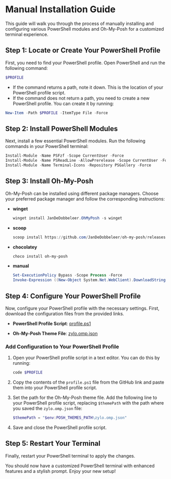 # Manual Installation Guide

This guide will walk you through the process of manually installing and configuring various PowerShell modules and Oh-My-Posh for a customized terminal experience.

## Step 1: Locate or Create Your PowerShell Profile

First, you need to find your PowerShell profile. Open PowerShell and run the following command:

```powershell
$PROFILE
```

- If the command returns a path, note it down. This is the location of your PowerShell profile script.
- If the command does not return a path, you need to create a new PowerShell profile. You can create it by running:

```powershell
New-Item -Path $PROFILE -ItemType File -Force
```

## Step 2: Install PowerShell Modules

Next, install a few essential PowerShell modules. Run the following commands in your PowerShell terminal:

```powershell
Install-Module -Name PSFzf -Scope CurrentUser -Force
Install-Module -Name PSReadLine -AllowPrerelease -Scope CurrentUser -Force -SkipPublisherCheck
Install-Module -Name Terminal-Icons -Repository PSGallery -Force
```

## Step 3: Install Oh-My-Posh

Oh-My-Posh can be installed using different package managers. Choose your preferred package manager and follow the corresponding instructions:

- **winget**
  ```powershell
  winget install JanDeDobbeleer.OhMyPosh -s winget
  ```

- **scoop**
  ```powershell
  scoop install https://github.com/JanDeDobbeleer/oh-my-posh/releases/latest/download/oh-my-posh.json
  ```

- **chocolatey**
  ```powershell
  choco install oh-my-posh
  ```

- **manual**
  ```powershell
  Set-ExecutionPolicy Bypass -Scope Process -Force
  Invoke-Expression ((New-Object System.Net.WebClient).DownloadString('https://ohmyposh.dev/install.ps1'))
  ```

## Step 4: Configure Your PowerShell Profile

Now, configure your PowerShell profile with the necessary settings. First, download the configuration files from the provided links.

- **PowerShell Profile Script**:
  [profile.ps1](https://github.com/Zylo23/dotfiles/blob/main/configs/powershell/profile.ps1)

- **Oh-My-Posh Theme File**:
  [zylo.omp.json](https://github.com/Zylo23/dotfiles/blob/main/configs/powershell/zylo.omp.json)

### Add Configuration to Your PowerShell Profile

1. Open your PowerShell profile script in a text editor. You can do this by running:

   ```powershell
   code $PROFILE
   ```

2. Copy the contents of the `profile.ps1` file from the GitHub link and paste them into your PowerShell profile script.

3. Set the path for the Oh-My-Posh theme file. Add the following line to your PowerShell profile script, replacing `$themePath` with the path where you saved the `zylo.omp.json` file:

   ```powershell
   $themePath = "$env:POSH_THEMES_PATH\zylo.omp.json"
   ```

4. Save and close the PowerShell profile script.

## Step 5: Restart Your Terminal

Finally, restart your PowerShell terminal to apply the changes.

You should now have a customized PowerShell terminal with enhanced features and a stylish prompt. Enjoy your new setup!